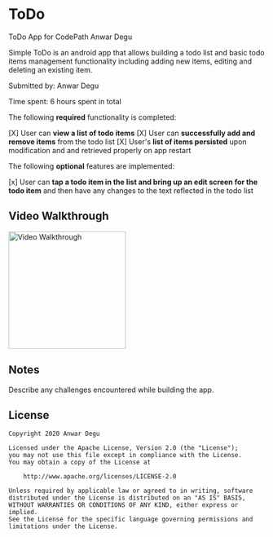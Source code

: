 # ToDo
ToDo App for CodePath
Anwar Degu

Simple ToDo  is an android app that allows building a todo list and basic todo items management functionality including adding new items, editing and deleting an existing item.

Submitted by: Anwar Degu

Time spent: 6  hours spent in total


The following **required** functionality is completed:

[X] User can **view a list of todo items**
[X] User can **successfully add and remove items** from the todo list
[X] User's **list of items persisted** upon modification and and retrieved properly on app restart

The following **optional** features are implemented:

[x] User can **tap a todo item in the list and bring up an edit screen for the todo item** and then have any changes to the text reflected in the todo list


## Video Walkthrough
<img src='Anwar.gif' title='Video Walkthrough' width='230' alt='Video Walkthrough' />
<br>



## Notes

Describe any challenges encountered while building the app.

## License

    Copyright 2020 Anwar Degu

    Licensed under the Apache License, Version 2.0 (the "License");
    you may not use this file except in compliance with the License.
    You may obtain a copy of the License at

        http://www.apache.org/licenses/LICENSE-2.0

    Unless required by applicable law or agreed to in writing, software
    distributed under the License is distributed on an "AS IS" BASIS,
    WITHOUT WARRANTIES OR CONDITIONS OF ANY KIND, either express or implied.
    See the License for the specific language governing permissions and
    limitations under the License.
